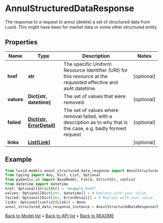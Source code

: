 # AnnulStructuredDataResponse

The response to a request to annul (delete) a set of structured data from Lusid. This might have been for market data or some other structured entity.
## Properties
Name | Type | Description | Notes
------------ | ------------- | ------------- | -------------
**href** | **str** | The specific Uniform Resource Identifier (URI) for this resource at the requested effective and asAt datetime. | [optional] 
**values** | **Dict[str, datetime]** | The set of values that were removed. | [optional] 
**failed** | [**Dict[str, ErrorDetail]**](ErrorDetail.md) | The set of values where removal failed, with a description as to why that is the case, e.g. badly formed request | [optional] 
**links** | [**List[Link]**](Link.md) |  | [optional] 
## Example

```python
from lusid.models.annul_structured_data_response import AnnulStructuredDataResponse
from typing import Any, Dict, List, Optional
from pydantic.v1 import BaseModel, Field, StrictStr, conlist
from datetime import datetime
href: Optional[StrictStr] = "example_href"
values: Optional[Dict[str, datetime]] = # Replace with your value
failed: Optional[Dict[str, ErrorDetail]] = # Replace with your value
links: Optional[conlist(Link)] = None
annul_structured_data_response_instance = AnnulStructuredDataResponse(href=href, values=values, failed=failed, links=links)

```

[Back to Model list](../README.md#documentation-for-models) &#8226; [Back to API list](../README.md#documentation-for-api-endpoints) &#8226; [Back to README](../README.md)


